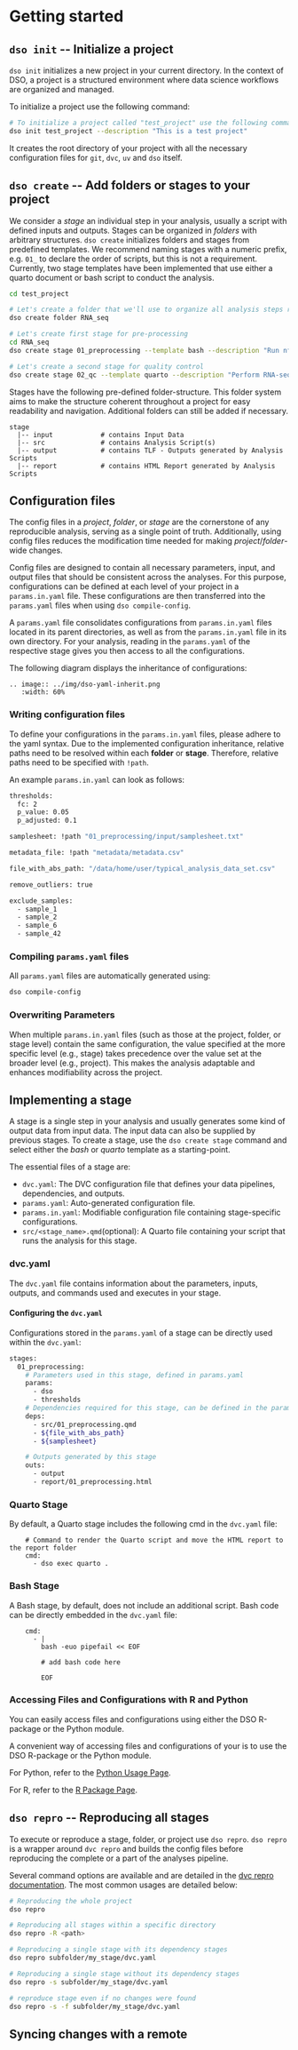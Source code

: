 # Getting started

## `dso init` -- Initialize a project

`dso init` initializes a new project in your current directory. In the context of DSO, a project is a structured environment where data science workflows are organized and managed.

To initialize a project use the following command:

```bash
# To initialize a project called "test_project" use the following command
dso init test_project --description "This is a test project"
```

It creates the root directory of your project with all the necessary configuration files for `git`, `dvc`, `uv` and `dso` itself.


## `dso create` -- Add folders or stages to your project

We consider a _stage_ an individual step in your analysis, usually a script with defined inputs and outputs.
Stages can be organized in _folders_ with arbitrary structures. `dso create` initializes folders and stages
from predefined templates. We recommend naming stages with a numeric prefix, e.g. `01_` to declare the
order of scripts, but this is not a requirement. Currently, two stage templates have been implemented that
use either a quarto document or bash script to conduct the analysis.

```bash
cd test_project

# Let's create a folder that we'll use to organize all analysis steps related to "RNA-seq"
dso create folder RNA_seq

# Let's create first stage for pre-processing
cd RNA_seq
dso create stage 01_preprocessing --template bash --description "Run nf-core/rnaseq"

# Let's create a second stage for quality control
dso create stage 02_qc --template quarto --description "Perform RNA-seq quality control"
```

Stages have the following pre-defined folder-structure. This folder system aims to make the structure coherent throughout a project for easy readability and navigation. Additional folders can still be added if necessary.

```text
stage
  |-- input            # contains Input Data
  |-- src              # contains Analysis Script(s)
  |-- output           # contains TLF - Outputs generated by Analysis Scripts
  |-- report           # contains HTML Report generated by Analysis Scripts
```

## Configuration files

The config files in a _project_, _folder_, or _stage_ are the cornerstone of any reproducible analysis, serving as a single point of truth. Additionally, using config files reduces the modification time needed for making _project_/_folder_-wide changes.

Config files are designed to contain all necessary parameters, input, and output files that should be consistent across the analyses. For this purpose, configurations can be defined at each level of your project in a `params.in.yaml` file. These configurations are then transferred into the `params.yaml` files when using `dso compile-config`.

A `params.yaml` file consolidates configurations from `params.in.yaml` files located in its parent directories, as well as from the `params.in.yaml` file in its own directory. For your analysis, reading in the `params.yaml` of the respective stage gives you then access to all the configurations.

The following diagram displays the inheritance of configurations:

```{eval-rst}
.. image:: ../img/dso-yaml-inherit.png
   :width: 60%
```

### Writing configuration files
To define your configurations in the `params.in.yaml` files, please adhere to the yaml syntax. Due to the implemented configuration inheritance, relative paths need to be resolved within each __folder__ or __stage__. Therefore, relative paths need to be specified with `!path`.

An example `params.in.yaml` can look as follows:

```bash
thresholds:
  fc: 2
  p_value: 0.05
  p_adjusted: 0.1

samplesheet: !path "01_preprocessing/input/samplesheet.txt"

metadata_file: !path "metadata/metadata.csv"

file_with_abs_path: "/data/home/user/typical_analysis_data_set.csv"

remove_outliers: true

exclude_samples:
  - sample_1
  - sample_2
  - sample_6
  - sample_42
```

### Compiling `params.yaml` files

All `params.yaml` files are automatically generated using:

```bash
dso compile-config
```

### Overwriting Parameters

When multiple `params.in.yaml` files (such as those at the project, folder, or stage level) contain the same configuration, the value specified at the more specific level (e.g., stage) takes precedence over the value set at the broader level (e.g., project). This makes the analysis adaptable and enhances modifiability across the project.

## Implementing a stage

A stage is a single step in your analysis and usually generates some kind of output data from input data. The input data can also be supplied by previous stages. To create a stage, use the `dso create stage` command and select either the _bash_ or _quarto_ template as a starting-point.

The essential files of a stage are:

* `dvc.yaml`: The DVC configuration file that defines your data pipelines, dependencies, and outputs.
* `params.yaml`: Auto-generated configuration file.
* `params.in.yaml`: Modifiable configuration file containing stage-specific configurations.
* `src/<stage_name>.qmd`(optional): A Quarto file containing your script that runs the analysis for this stage.

### dvc.yaml

The `dvc.yaml` file contains information about the parameters, inputs, outputs, and commands used and executes in your stage.

#### Configuring the `dvc.yaml`

Configurations stored in the `params.yaml` of a stage can be directly used within the `dvc.yaml`:

```bash
stages:
  01_preprocessing:
    # Parameters used in this stage, defined in params.yaml
    params:
      - dso
      - thresholds
    # Dependencies required for this stage, can be defined in the params.yaml (define with ${...})
    deps:
      - src/01_preprocessing.qmd
      - ${file_with_abs_path}
      - ${samplesheet}

    # Outputs generated by this stage
    outs:
      - output
      - report/01_preprocessing.html
```

### Quarto Stage

By default, a Quarto stage includes the following cmd in the `dvc.yaml` file:



```
    # Command to render the Quarto script and move the HTML report to the report folder
    cmd:
      - dso exec quarto .
```

### Bash Stage

A Bash stage, by default, does not include an additional script. Bash code can be directly embedded in the `dvc.yaml` file:

```
    cmd:
      - |
        bash -euo pipefail << EOF

        # add bash code here

        EOF
```

### Accessing Files and Configurations with R and Python

You can easily access files and configurations using either the DSO R-package or the Python module.

A convenient way of accessing files and configurations of your is to use the DSO R-package or the Python module.

For Python, refer to the [Python Usage Page](python_usage.md).

For R, refer to the [R Package Page](dso_r.md).

## `dso repro` -- Reproducing all stages

To execute or reproduce a stage, folder, or project use `dso repro`. `dso repro` is a wrapper around `dvc repro` and builds the config files before reproducing the complete or a part of the analyses pipeline.

Several command options are available and are detailed in the [dvc repro documentation](https://dvc.org/doc/command-reference/repro). The most common usages are detailed below:

```bash
# Reproducing the whole project
dso repro

# Reproducing all stages within a specific directory
dso repro -R <path>

# Reproducing a single stage with its dependency stages
dso repro subfolder/my_stage/dvc.yaml

# Reproducing a single stage without its dependency stages
dso repro -s subfolder/my_stage/dvc.yaml

# reproduce stage even if no changes were found
dso repro -s -f subfolder/my_stage/dvc.yaml
```

## Syncing changes with a remote

